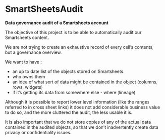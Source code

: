 # SmartSheetsAudit
**Data governance audit of a Smartsheets account**

The objective of this project is to be able to automatically audit our Smartsheets content.

We are not trying to create an exhaustive record of every cell’s contents, but a governance overview.

We want to have :
* an up to date list of the objects stored on Smartsheets
* who owns them
* an idea of what sort of data might be contained in the object (columns, rows, widgets)
* if it’s getting its data from somewhere else - where (lineage)

Although it is possible to report lower level information (like the ranges referred to in cross sheet links) 
it does not add considerable business value to do so, and the more cluttered the audit, the less usable it is.

It is also important that we do not store copies of any of the actual data contained in the audited objects, 
so that we don’t inadvertently create data privacy or confidentiality issues.
